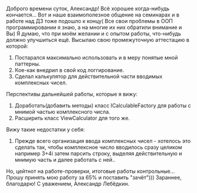 Доброго времени суток, Александр! 
Всё хорошее когда-нибудь кончается...  Вот и наше взаимополезное общение на семинарах и 
в работе над ДЗ тоже подошло к концу( Все свои проблемы в ООП программировании я знаю, а на 
многие их них обратили внимание и Вы) Я думаю, что при моём желании и с опытом работы, что-нибудь 
должно улучшиться ещё. Высылаю свою промежуточную аттестацию в которой:

1. Постарался максимально использовать и в меру понятые мной паттерны.
2. Кое-как внедрил в свой код логгирование.
3. Сделал калькулятор для действительной части вводимых комплексных чисел.

Перспективы дальнейшей работы, которые я вижу:

1. Доработать(добавить методы) класс ICalculableFactory  для работы с мнимой частью комплексного числа.
2. Расширить класс ViewCalculator для того же.

Вижу такие недостатки у себя: 
1. Прежде всего организация ввода комплексных чисел - хотелось это сделать так, чтобы комплексное число 
вводилось сразу целиком
например 3+4i затем парсить строку, выделяя действительную и мнимую часть и далее работать с ней..

Но, цейтнот на работе-проверки, итоговые работы контрольные...
Прошу принять мою работу за 65% и поставить "зачёт")))
Зараннее, благодарю! 
С уважением, Александр Лебёдкин.